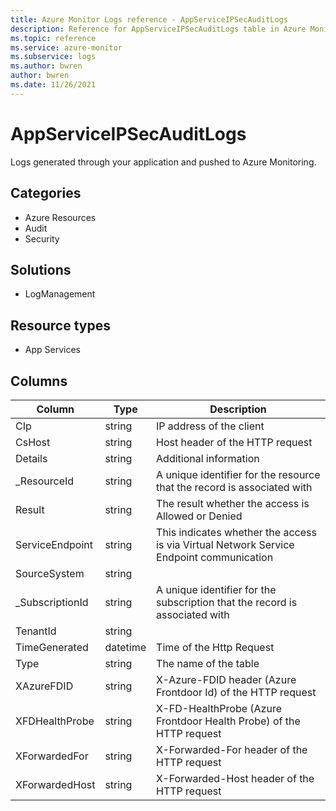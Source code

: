 ```yaml
---
title: Azure Monitor Logs reference - AppServiceIPSecAuditLogs
description: Reference for AppServiceIPSecAuditLogs table in Azure Monitor Logs.
ms.topic: reference
ms.service: azure-monitor
ms.subservice: logs
ms.author: bwren
author: bwren
ms.date: 11/26/2021
---
```


# AppServiceIPSecAuditLogs

 Logs generated through your application and pushed to Azure Monitoring.

## Categories

- Azure Resources
- Audit
- Security
## Solutions

- LogManagement
## Resource types

- App Services




## Columns

| Column | Type | Description |
| --- | --- | --- |
| CIp | string | IP address of the client |
| CsHost | string | Host header of the HTTP request |
| Details | string | Additional information |
| _ResourceId | string | A unique identifier for the resource that the record is associated with |
| Result | string | The result whether the access is Allowed or Denied |
| ServiceEndpoint | string | This indicates whether the access is via Virtual Network Service Endpoint communication |
| SourceSystem | string |  |
| _SubscriptionId | string | A unique identifier for the subscription that the record is associated with |
| TenantId | string |  |
| TimeGenerated | datetime | Time of the Http Request |
| Type | string | The name of the table |
| XAzureFDID | string | X-Azure-FDID header (Azure Frontdoor Id) of the HTTP request |
| XFDHealthProbe | string | X-FD-HealthProbe (Azure Frontdoor Health Probe) of the HTTP request |
| XForwardedFor | string | X-Forwarded-For header of the HTTP request |
| XForwardedHost | string | X-Forwarded-Host header of the HTTP request |
